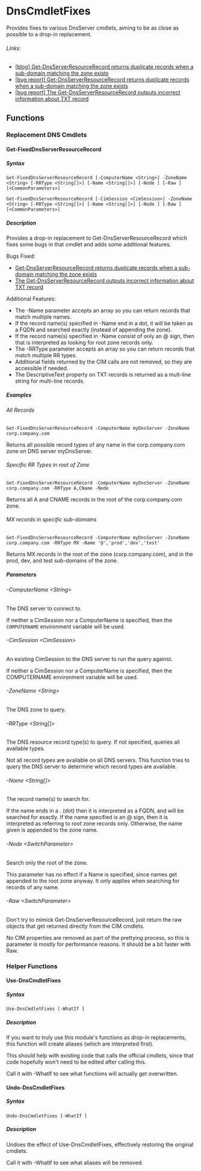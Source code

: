DnsCmdletFixes
==============

Provides fixes to various DnsServer cmdlets, aiming to be as close as possible to a drop-in replacement.

###### Links:
* [[blog] Get-DnsServerResourceRecord returns duplicate records when a sub-domain matching the zone exists](http://www.briantist.com/errors/get-dnsserverresourcerecord-returns-duplicate-records-when-sub-domain-matching-zone-exists/)
* [[bug report] Get-DnsServerResourceRecord returns duplicate records when a sub-domain matching the zone exists](https://connect.microsoft.com/PowerShell/feedback/details/816342/get-dnsserverresourcerecord-returns-duplicate-records-when-a-sub-domain-matching-the-zone-exists)
* [[bug report] The Get-DnsServerResourceRecord outputs incorrect information about TXT record](https://connect.microsoft.com/PowerShell/feedback/details/776964/)

## Functions

### Replacement DNS Cmdlets

#### Get-FixedDnsServerResourceRecord

##### Syntax
````
Get-FixedDnsServerResourceRecord [-ComputerName <String>] -ZoneName <String> [-RRType <String[]>] [-Name <String[]>] [-Node ] [-Raw ] [<CommonParameters>]

Get-FixedDnsServerResourceRecord [-CimSession <CimSession>] -ZoneName <String> [-RRType <String[]>] [-Name <String[]>] [-Node ] [-Raw ] [<CommonParameters>]
````

##### Description
Provides a drop-in replacement to Get-DnsServerResourceRecord which fixes some bugs in that cmdlet and adds some additional features.
    
Bugs Fixed:
- [Get-DnsServerResourceRecord returns duplicate records when a sub-domain matching the zone exists](https://connect.microsoft.com/PowerShell/feedback/details/816342/get-dnsserverresourcerecord-returns-duplicate-records-when-a-sub-domain-matching-the-zone-exists)
- [The Get-DnsServerResourceRecord outputs incorrect information about TXT record](https://connect.microsoft.com/PowerShell/feedback/details/776964/)
    
Additional Features:
- The -Name parameter accepts an array so you can return records that match multiple names.
- If the record name(s) specified in -Name end in a dot, it will be taken as a FQDN and searched exactly (instead of appending the zone).
- If the record name(s) specified in -Name consist of only an @ sign, then that is interpreted as looking for root zone records only.
- The -RRType parameter accepts an array so you can return records that match multiple RR types.
- Additional fields returned by the CIM calls are not removed, so they are accessible if needed.
- The DescriptiveText property on TXT records is returned as a mult-line string for multi-line records.

##### Examples

###### All Records
````
Get-FixedDnsServerResourceRecord -ComputerName myDnsServer -ZoneName corp.company.com
`````
Returns all possible record types of any name in the corp.company.com zone on DNS server myDnsServer.

###### Specific RR Types in root of Zone
````
Get-FixedDnsServerResourceRecord -ComputerName myDnsServer -ZoneName corp.company.com -RRType A,CName -Node
````
Returns all A and CNAME records in the root of the corp.company.com zone.

###### MX records in specific sub-domains
````
Get-FixedDnsServerResourceRecord -ComputerName myDnsServer -ZoneName corp.company.com -RRType MX -Name '@','prod','dev','test'
````
Returns MX records in the root of the zone (corp.company.com), and in the prod, dev, and test sub-domains of the zone.

##### Parameters
###### -ComputerName &lt;String&gt;
The DNS server to connect to. 

If neither a CimSession nor a ComputerName is specified, then the `COMPUTERNAME` environment variable will be used.

###### -CimSession &lt;CimSession&gt;
An existing CimSession to the DNS server to run the query against.

If neither a CimSession nor a ComputerName is specified, then the COMPUTERNAME environment variable will be used.

###### -ZoneName &lt;String&gt;
The DNS zone to query.

###### -RRType &lt;String[]&gt;
The DNS resource record type(s) to query. If not specified, queries all available types.

Not all record types are available on all DNS servers. This function tries to query the DNS server to determine which record types are available.

###### -Name &lt;String[]&gt;
The record name(s) to search for.

If the name ends in a . (dot) then it is interpreted as a FQDN, and will be searched for exactly.
If the name specified is an @ sign, then it is interpreted as referring to root zone records only.
Otherwise, the name given is appended to the zone name.

###### -Node &lt;SwitchParameter&gt;
Search only the root of the zone.

This parameter has no effect if a Name is specified, since names get appended to the root zone anyway. It only applies when searching for records of any name.

###### -Raw &lt;SwitchParameter&gt;
Don't try to mimick Get-DnsServerResourceRecord, just return the raw objects that get returned directly from the CIM cmdlets.

No CIM properties are removed as part of the prettying process, so this is parameter is mostly for performance reasons. It should be a bit faster with Raw.


### Helper Functions

#### Use-DnsCmdletFixes

##### Syntax
````
Use-DnsCmdletFixes [-WhatIf ] 
````

##### Description
If you want to truly use this module's functions as drop-in replacements, this function will create aliases (which are interpreted first).
    
This should help with existing code that calls the official cmdlets, since that code hopefully won't need to be edited after calling this.
    
Call it with -WhatIf to see what functions will actually get overwritten.

#### Undo-DnsCmdletFixes

##### Syntax
````
Undo-DnsCmdletFixes [-WhatIf ]
````

##### Description
Undoes the effect of Use-DnsCmdletFixes, effectively restoring the original cmdlets.
    
Call it with -WhatIf to see what aliases will be removed.

